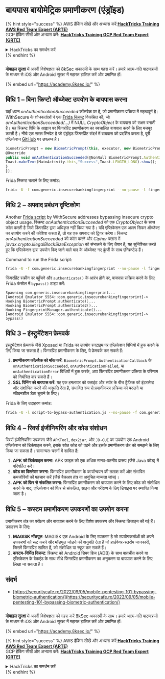 # बायपास बायोमेट्रिक प्रमाणीकरण (एंड्रॉइड)

{% hint style="success" %}
AWS हैकिंग सीखें और अभ्यास करें:<img src="/.gitbook/assets/arte.png" alt="" data-size="line">[**HackTricks Training AWS Red Team Expert (ARTE)**](https://training.hacktricks.xyz/courses/arte)<img src="/.gitbook/assets/arte.png" alt="" data-size="line">\
GCP हैकिंग सीखें और अभ्यास करें: <img src="/.gitbook/assets/grte.png" alt="" data-size="line">[**HackTricks Training GCP Red Team Expert (GRTE)**<img src="/.gitbook/assets/grte.png" alt="" data-size="line">](https://training.hacktricks.xyz/courses/grte)

<details>

<summary>HackTricks का समर्थन करें</summary>

* [**सदस्यता योजनाएँ**](https://github.com/sponsors/carlospolop) देखें!
* **हमारे** 💬 [**Discord समूह**](https://discord.gg/hRep4RUj7f) या [**टेलीग्राम समूह**](https://t.me/peass) में शामिल हों या **हमारा अनुसरण करें** **Twitter** 🐦 [**@hacktricks\_live**](https://twitter.com/hacktricks\_live)**.**
* हैकिंग ट्रिक्स साझा करें और [**HackTricks**](https://github.com/carlospolop/hacktricks) और [**HackTricks Cloud**](https://github.com/carlospolop/hacktricks-cloud) गिटहब रिपोजिटरी में PR सबमिट करें।

</details>
{% endhint %}

<figure><img src="/.gitbook/assets/image (2).png" alt=""><figcaption></figcaption></figure>

**मोबाइल सुरक्षा** में अपनी विशेषज्ञता को 8kSec अकादमी के साथ गहरा करें। हमारे आत्म-गति पाठ्यक्रमों के माध्यम से iOS और Android सुरक्षा में महारत हासिल करें और प्रमाणित हों:

{% embed url="https://academy.8ksec.io/" %}

## **विधि 1 – बिना क्रिप्टो ऑब्जेक्ट उपयोग के बायपास करना**

यहाँ ध्यान *onAuthenticationSucceeded* कॉलबैक पर है, जो प्रमाणीकरण प्रक्रिया में महत्वपूर्ण है। WithSecure के शोधकर्ताओं ने एक [Frida स्क्रिप्ट](https://github.com/WithSecureLABS/android-keystore-audit/blob/master/frida-scripts/fingerprint-bypass.js) विकसित की, जो *onAuthenticationSucceeded(...)* में NULL *CryptoObject* के बायपास को सक्षम बनाती है। यह स्क्रिप्ट विधि के आह्वान पर फिंगरप्रिंट प्रमाणीकरण का स्वचालित बायपास करने के लिए मजबूर करती है। नीचे एक सरल स्निपेट है जो एंड्रॉइड फिंगरप्रिंट संदर्भ में बायपास को प्रदर्शित करता है, पूरी एप्लिकेशन [GitHub](https://github.com/St3v3nsS/InsecureBanking) पर उपलब्ध है।
```javascript
biometricPrompt = new BiometricPrompt(this, executor, new BiometricPrompt.AuthenticationCallback() {
@Override
public void onAuthenticationSucceeded(@NonNull BiometricPrompt.AuthenticationResult result) {
Toast.makeText(MainActivity.this,"Success",Toast.LENGTH_LONG).show();
}
});
```
Frida स्क्रिप्ट चलाने के लिए कमांड:
```bash
frida -U -f com.generic.insecurebankingfingerprint --no-pause -l fingerprint-bypass.js
```
## **विधि 2 – अपवाद प्रबंधन दृष्टिकोण**

Another [Frida script](https://github.com/WithSecureLABS/android-keystore-audit/blob/master/frida-scripts/fingerprint-bypass-via-exception-handling.js) by WithSecure addresses bypassing insecure crypto object usage. स्क्रिप्ट *onAuthenticationSucceeded* को एक *CryptoObject* के साथ कॉल करती है जिसे फिंगरप्रिंट द्वारा अधिकृत नहीं किया गया है। यदि एप्लिकेशन एक अलग सिफर ऑब्जेक्ट का उपयोग करने की कोशिश करता है, तो यह एक अपवाद को ट्रिगर करेगा। स्क्रिप्ट *onAuthenticationSucceeded* को कॉल करने और _Cipher_ क्लास में *javax.crypto.IllegalBlockSizeException* को संभालने के लिए तैयार है, यह सुनिश्चित करते हुए कि एप्लिकेशन द्वारा उपयोग किए जाने वाले बाद के ऑब्जेक्ट नए कुंजी के साथ एन्क्रिप्टेड हैं।

Command to run the Frida script:
```bash
frida -U -f com.generic.insecurebankingfingerprint --no-pause -l fingerprint-bypass-via-exception-handling.js
```
फिंगरप्रिंट स्क्रीन पर पहुँचने और `authenticate()` के आरंभ होने पर, बायपास सक्रिय करने के लिए Frida कंसोल में `bypass()` टाइप करें:
```
Spawning com.generic.insecurebankingfingerprint...
[Android Emulator 5554::com.generic.insecurebankingfingerprint]-> Hooking BiometricPrompt.authenticate()...
Hooking BiometricPrompt.authenticate2()...
Hooking FingerprintManager.authenticate()...
[Android Emulator 5554::com.generic.insecurebankingfingerprint]-> bypass()
```
## **विधि 3 – इंस्ट्रुमेंटेशन फ्रेमवर्क**

इंस्ट्रुमेंटेशन फ्रेमवर्क जैसे Xposed या Frida का उपयोग रनटाइम पर एप्लिकेशन विधियों में हुक करने के लिए किया जा सकता है। फिंगरप्रिंट प्रमाणीकरण के लिए, ये फ्रेमवर्क कर सकते हैं:

1. **प्रमाणीकरण कॉलबैक को मॉक करें**: `BiometricPrompt.AuthenticationCallback` के `onAuthenticationSucceeded`, `onAuthenticationFailed`, या `onAuthenticationError` विधियों में हुक करके, आप फिंगरप्रिंट प्रमाणीकरण प्रक्रिया के परिणाम को नियंत्रित कर सकते हैं।
2. **SSL पिनिंग को बायपास करें**: यह एक हमलावर को क्लाइंट और सर्वर के बीच ट्रैफ़िक को इंटरसेप्ट और संशोधित करने की अनुमति देता है, संभावित रूप से प्रमाणीकरण प्रक्रिया को बदलने या संवेदनशील डेटा चुराने के लिए।

Frida के लिए उदाहरण कमांड:
```bash
frida -U -l script-to-bypass-authentication.js --no-pause -f com.generic.in
```
## **विधि 4 – रिवर्स इंजीनियरिंग और कोड संशोधन**

रिवर्स इंजीनियरिंग उपकरण जैसे `APKTool`, `dex2jar`, और `JD-GUI` का उपयोग एक Android एप्लिकेशन को डिकंपाइल करने, इसके स्रोत कोड को पढ़ने और इसके प्रमाणीकरण तंत्र को समझने के लिए किया जा सकता है। सामान्यतः चरणों में शामिल हैं:

1. **APK को डिकंपाइल करना**: APK फ़ाइल को एक अधिक मानव-पठनीय प्रारूप (जैसे Java कोड) में परिवर्तित करें।
2. **कोड का विश्लेषण करना**: फिंगरप्रिंट प्रमाणीकरण के कार्यान्वयन की तलाश करें और संभावित कमजोरियों की पहचान करें (जैसे बैकअप तंत्र या अनुचित मान्यता जांच)।
3. **APK को फिर से संकलित करना**: फिंगरप्रिंट प्रमाणीकरण को बायपास करने के लिए कोड को संशोधित करने के बाद, एप्लिकेशन को फिर से संकलित, साइन और परीक्षण के लिए डिवाइस पर स्थापित किया जाता है।

## **विधि 5 – कस्टम प्रमाणीकरण उपकरणों का उपयोग करना**

प्रमाणीकरण तंत्र का परीक्षण और बायपास करने के लिए विशेष उपकरण और स्क्रिप्ट डिज़ाइन की गई हैं। उदाहरण के लिए:

1. **MAGISK मॉड्यूल**: MAGISK एक Android के लिए उपकरण है जो उपयोगकर्ताओं को अपने उपकरणों को रूट करने और मॉड्यूल जोड़ने की अनुमति देता है जो हार्डवेयर-स्तरीय जानकारी, जिसमें फिंगरप्रिंट शामिल हैं, को संशोधित या स्पूफ कर सकते हैं।
2. **कस्टम-निर्मित स्क्रिप्ट**: स्क्रिप्ट को Android डिबग ब्रिज (ADB) के साथ बातचीत करने या एप्लिकेशन के बैकएंड के साथ सीधे फिंगरप्रिंट प्रमाणीकरण का अनुकरण या बायपास करने के लिए लिखा जा सकता है।

## संदर्भ
* [https://securitycafe.ro/2022/09/05/mobile-pentesting-101-bypassing-biometric-authentication/](https://securitycafe.ro/2022/09/05/mobile-pentesting-101-bypassing-biometric-authentication/)

<figure><img src="/.gitbook/assets/image (2).png" alt=""><figcaption></figcaption></figure>

**मोबाइल सुरक्षा** में अपनी विशेषज्ञता को गहरा करें 8kSec अकादमी के साथ। हमारे आत्म-गति पाठ्यक्रमों के माध्यम से iOS और Android सुरक्षा में महारत हासिल करें और प्रमाणित हों:

{% embed url="https://academy.8ksec.io/" %}

{% hint style="success" %}
AWS हैकिंग सीखें और अभ्यास करें:<img src="/.gitbook/assets/arte.png" alt="" data-size="line">[**HackTricks Training AWS Red Team Expert (ARTE)**](https://training.hacktricks.xyz/courses/arte)<img src="/.gitbook/assets/arte.png" alt="" data-size="line">\
GCP हैकिंग सीखें और अभ्यास करें: <img src="/.gitbook/assets/grte.png" alt="" data-size="line">[**HackTricks Training GCP Red Team Expert (GRTE)**<img src="/.gitbook/assets/grte.png" alt="" data-size="line">](https://training.hacktricks.xyz/courses/grte)

<details>

<summary>HackTricks का समर्थन करें</summary>

* [**सदस्यता योजनाएँ**](https://github.com/sponsors/carlospolop) देखें!
* **💬 [**Discord समूह**](https://discord.gg/hRep4RUj7f) या [**टेलीग्राम समूह**](https://t.me/peass) में शामिल हों या **Twitter** 🐦 पर हमें **फॉलो** करें [**@hacktricks\_live**](https://twitter.com/hacktricks\_live)**.**
* **हैकिंग ट्रिक्स साझा करें और [**HackTricks**](https://github.com/carlospolop/hacktricks) और [**HackTricks Cloud**](https://github.com/carlospolop/hacktricks-cloud) गिटहब रिपोजिटरी में PR सबमिट करें।**

</details>
{% endhint %}
